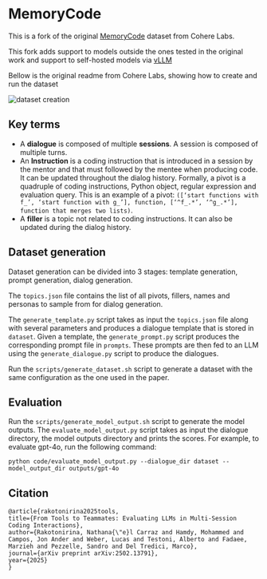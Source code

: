 # MemoryCode  

This is a fork of the original [MemoryCode](https://github.com/Cohere-Labs-Community/MemoryCode) dataset from Cohere Labs.

This fork adds support to models outside the ones tested in the original work and support to self-hosted models via [vLLM](https://docs.vllm.ai/en/latest/)

Bellow is the original readme from Cohere Labs, showing how to create and run the dataset

<img align="middle" src="figures/dataset_creation.png" alt="dataset creation">

## Key terms
- A **dialogue** is composed of multiple **sessions**. A session is composed of multiple turns.
- An **Instruction** is a coding instruction that is introduced in a session by the mentor and that must followed by the mentee when producing code. It can be updated throughout the dialog history. Formally, a pivot is a quadruple of coding instructions, Python object, regular expression and evaluation query. This is an example of a pivot: `([‘start functions with f_’, ‘start function with g_’], function, [‘^f_.*’, ‘^g_.*’], function that merges two lists)`. 
- A **filler** is a topic not related to coding instructions. It can also be updated during the dialog history.

## Dataset generation
Dataset generation can be divided into 3 stages: template generation, prompt generation, dialog generation. 

The `topics.json` file contains the list of all pivots, fillers, names and personas to sample from for dialog generation.

The `generate_template.py` script takes as input the `topics.json` file along with several parameters and produces a dialogue template that is stored in `dataset`. Given a template, the `generate_prompt.py` script produces the corresponding prompt file in `prompts`. These prompts are then fed to an LLM using the `generate_dialogue.py` script to produce the dialogues.

Run the `scripts/generate_dataset.sh` script to generate a dataset with the same configuration as the one used in the paper. 

## Evaluation
Run the `scripts/generate_model_output.sh` script to generate the model outputs. The `evaluate_model_output.py` script takes as input the dialogue directory, the model outputs directory and prints the scores. For example, to evaluate gpt-4o, run the following command:

`python code/evaluate_model_output.py --dialogue_dir dataset --model_output_dir outputs/gpt-4o`

## Citation

    @article{rakotonirina2025tools,
    title={From Tools to Teammates: Evaluating LLMs in Multi-Session Coding Interactions},
    author={Rakotonirina, Nathana{\"e}l Carraz and Hamdy, Mohammed and Campos, Jon Ander and Weber, Lucas and Testoni, Alberto and Fadaee, Marzieh and Pezzelle, Sandro and Del Tredici, Marco},
    journal={arXiv preprint arXiv:2502.13791},
    year={2025}
    }

  

